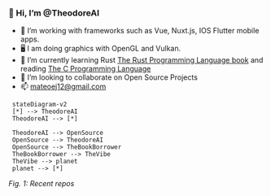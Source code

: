 ### 👋 Hi, I’m @TheodoreAI
 - 👀 I’m working with frameworks such as Vue, Nuxt.js, IOS Flutter mobile apps. 
 - 🖥️ I am doing graphics with OpenGL and Vulkan. 
 - 🌱 I’m currently learning Rust [The Rust Programming Language book](https://www.amazon.com/Rust-Programming-Language-Covers-2018/dp/1718500440/ref=asc_df_1718500440/?tag=hyprod-20&linkCode=df0&hvadid=366338326237&hvpos=&hvnetw=g&hvrand=17220479218670846372&hvpone=&hvptwo=&hvqmt=&hvdev=c&hvdvcmdl=&hvlocint=&hvlocphy=9031001&hvtargid=pla-810475447573&psc=1&tag=&ref=&adgrpid=78795693280&hvpone=&hvptwo=&hvadid=366338326237&hvpos=&hvnetw=g&hvrand=17220479218670846372&hvqmt=&hvdev=c&hvdvcmdl=&hvlocint=&hvlocphy=9031001&hvtargid=pla-810475447573) and reading [The C Programming Language](https://www.amazon.com/exec/obidos/ASIN/0131103628/ref=nosim/cboard-20)
 - 💞️ I’m looking to collaborate on Open Source Projects
 - 📫 mateoej12@gmail.com
 
 ```mermaid
  stateDiagram-v2
  [*] --> TheodoreAI
  TheodoreAI --> [*]

  TheodoreAI --> OpenSource
  OpenSource --> TheodoreAI
  OpenSource --> TheBookBorrower
  TheBookBorrower --> TheVibe
  TheVibe --> planet
  planet --> [*]
```
*Fig. 1: Recent repos*

<!---
TheodoreAI/TheodoreAI is a ✨ special ✨ repository because its `README.md` (this file) appears on your GitHub profile.
You can click the Preview link to take a look at your changes.
--->
